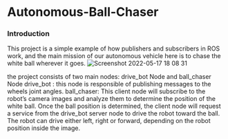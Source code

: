 # Autonomous-Ball-Chaser
### Introduction
This project is a simple example of how publishers and subscribers in ROS work, and the main mission of our autonomous vehicle here is to chase the white ball wherever it goes.
![Screenshot 2022-05-17 18 08 31](https://user-images.githubusercontent.com/105011124/168858230-52b0772d-cbc3-412e-b4ba-1d02a1462961.png)

the project consists of two main nodes: drive_bot Node and ball_chaser Node
drive_bot : this node is responsible of publishing messages to the wheels joint angles.
ball_chaser: This client node will subscribe to the robot’s camera images and analyze them to determine the position of the white ball. Once the ball position is determined, the client node will request a service from the drive_bot server node to drive the robot toward the ball. The robot can drive either left, right or forward, depending on the robot position inside the image.
 
